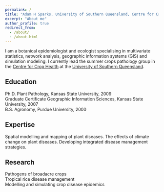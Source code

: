 ```yaml
---
permalink: /
title: "Adam H Sparks, University of Southern Queensland, Centre for Crop Health"
excerpt: "About me"
author_profile: true
redirect_from:
  - /about/
  - /about.html
---
```


I am a botanical epidemiologist and ecologist specialising in multivariate statistics, network analysis, geographic information systems (GIS) and simulation modeling. I currently lead the summer crops pathology group in the [Centre for Crop Health]("https://www.usq.edu.au/research/research-at-usq/institutes-centres/cch") at the [University of Southern Queensland]("https://www.usq.edu.au").

Education
------

Ph.D. Plant Pathology, Kansas State University, 2009  
Graduate Certificate Geographic Information Sciences, Kansas State University, 2007  
B.S. Agronomy, Purdue University, 2000  

Expertise
------

Spatial modelling and mapping of plant diseases. The effects of climate change on plant diseases. Developing integrated disease management strategies.

Research
------

Pathogens of broadacre crops  
Tropical rice disease management  
Modelling and simulating crop disease epidemics  
